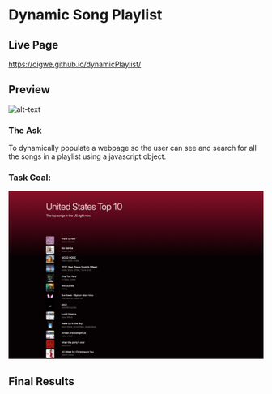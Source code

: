 # Dynamic Song Playlist

## Live Page
https://oigwe.github.io/dynamicPlaylist/

## Preview
![alt-text](playlistDemoVid.gif)


### The Ask
To dynamically populate a webpage so the user can see and search for all the songs in a playlist using a javascript object. 

### Task Goal:
![final](spotify_playlist_final.png)

## Final Results
